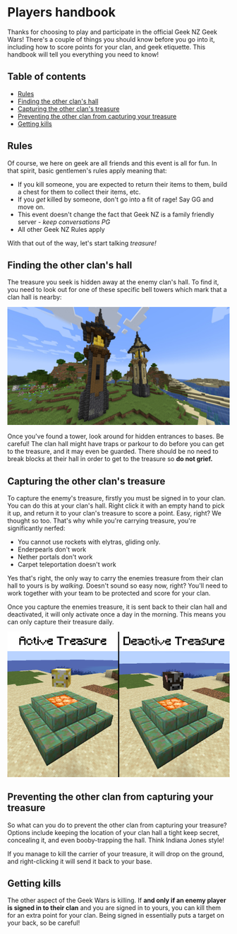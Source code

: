 # Players handbook

Thanks for choosing to play and participate in the official Geek NZ Geek Wars! There's a couple of things you should know before you go into it, including how to score points for your clan, and geek etiquette. This handbook will tell you everything you need to know!

## Table of contents

* [Rules](#rules)
* [Finding the other clan's hall](#finding-the-other-clans-hall)
* [Capturing the other clan's treasure](#capturing-the-other-clans-treasure)
* [Preventing the other clan from capturing your treasure](#preventing-the-other-clan-from-capturing-your-treasure)
* [Getting kills](#getting-kills)

## Rules

Of course, we here on geek are all friends and this event is all for fun. In that spirit, basic gentlemen's rules apply meaning that:

- If you kill someone, you are expected to return their items to them, build a chest for them to collect their items, etc.
- If you *get* killed by someone, don't go into a fit of rage! Say GG and move on.
- This event doesn't change the fact that Geek NZ is a family friendly server - *keep conversations PG*
- All other Geek NZ Rules apply

With that out of the way, let's start talking *treasure!*

## Finding the other clan's hall

The treasure you seek is hidden away at the enemy clan's hall. To find it, you need to look out for one of these specific bell towers which mark that a clan hall is nearby:

<img src="images/ClanHallBellTowers.jpg" alt="Two different styles of tall bell towers" style="width:600px;"/>

Once you've found a tower, look around for hidden entrances to bases. Be careful! The clan hall might have traps or parkour to do before you can get to the treasure, and it may even be guarded. There should be no need to break blocks at their hall in order to get to the treasure so **do not grief.**

## Capturing the other clan's treasure

To capture the enemy's treasure, firstly you must be signed in to your clan. You can do this at your clan's hall. Right click it with an empty hand to pick it up, and return it to your clan's treasure to score a point. Easy, right? We thought so too. That's why while you're carrying treasure, you're significantly nerfed:

- You cannot use rockets with elytras, gliding only.
- Enderpearls don't work
- Nether portals don't work
- Carpet teleportation doesn't work

Yes that's right, the only way to carry the enemies treasure from their clan hall to yours is by _walking._ Doesn't sound so easy now, right? You'll need to work together with your team to be protected and score for your clan.

Once you capture the enemies treasure, it is sent back to their clan hall and deactivated, it will only activate once a day in the morning. This means you can only capture their treasure daily.

<img src="images/ActiveAndDeactiveTreasure.png" alt="Active (Golden) and Deactive (Normal) Treasure" style="width:600px;"/>

## Preventing the other clan from capturing your treasure

So what can you do to prevent the other clan from capturing your treasure? Options include keeping the location of your clan hall a tight keep secret, concealing it, and even booby-trapping the hall. Think Indiana Jones style!

If you manage to kill the carrier of your treasure, it will drop on the ground, and right-clicking it will send it back to your base.

## Getting kills

The other aspect of the Geek Wars is killing. If **and only if an enemy player is signed in to their clan** and you are signed in to yours, you can kill them for an extra point for your clan. Being signed in essentially puts a target on your back, so be careful!
